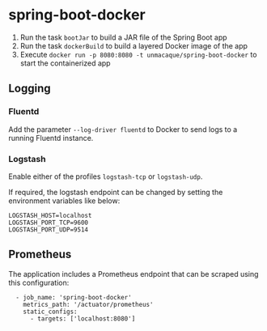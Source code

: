 # spring-boot-docker

1. Run the task `bootJar` to build a JAR file of the Spring Boot app
1. Run the task `dockerBuild` to build a layered Docker image of the app
1. Execute `docker run -p 8080:8080 -t unmacaque/spring-boot-docker` to start the containerized app

## Logging

### Fluentd

Add the parameter `--log-driver fluentd` to Docker to send logs to a running Fluentd instance.

### Logstash

Enable either of the profiles `logstash-tcp` or `logstash-udp`.

If required, the logstash endpoint can be changed by setting the environment variables like below:

```
LOGSTASH_HOST=localhost
LOGSTASH_PORT_TCP=9600
LOGSTASH_PORT_UDP=9514
```

## Prometheus

The application includes a Prometheus endpoint that can be scraped using this configuration:

```
  - job_name: 'spring-boot-docker'
    metrics_path: '/actuator/prometheus'
    static_configs:
      - targets: ['localhost:8080']
```
